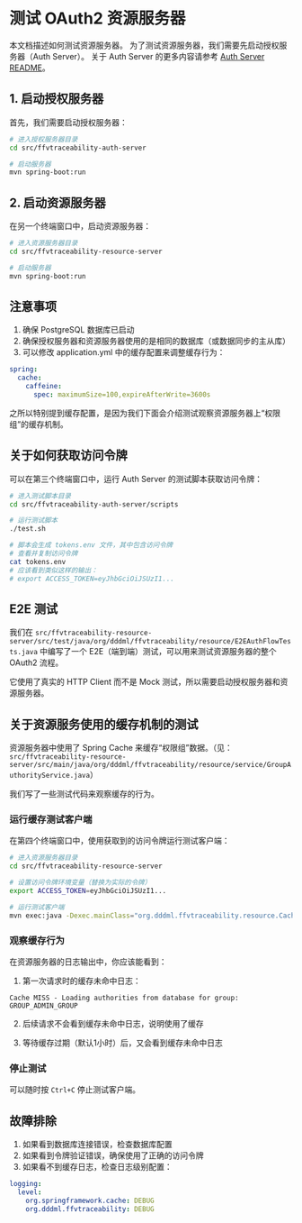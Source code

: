 # 测试 OAuth2 资源服务器

本文档描述如何测试资源服务器。 为了测试资源服务器，我们需要先启动授权服务器（Auth Server）。
关于 Auth Server 的更多内容请参考 [Auth Server README](../ffvtraceability-auth-server/README.md)。


## 1. 启动授权服务器

首先，我们需要启动授权服务器：

```bash
# 进入授权服务器目录
cd src/ffvtraceability-auth-server

# 启动服务器
mvn spring-boot:run
```

## 2. 启动资源服务器

在另一个终端窗口中，启动资源服务器：

```bash
# 进入资源服务器目录
cd src/ffvtraceability-resource-server

# 启动服务器
mvn spring-boot:run
```

## 注意事项

1. 确保 PostgreSQL 数据库已启动
2. 确保授权服务器和资源服务器使用的是相同的数据库（或数据同步的主从库）
3. 可以修改 application.yml 中的缓存配置来调整缓存行为：
```yaml
spring:
  cache:
    caffeine:
      spec: maximumSize=100,expireAfterWrite=3600s
```

之所以特别提到缓存配置，是因为我们下面会介绍测试观察资源服务器上“权限组”的缓存机制。


## 关于如何获取访问令牌

可以在第三个终端窗口中，运行 Auth Server 的测试脚本获取访问令牌：

```bash
# 进入测试脚本目录
cd src/ffvtraceability-auth-server/scripts

# 运行测试脚本
./test.sh

# 脚本会生成 tokens.env 文件，其中包含访问令牌
# 查看并复制访问令牌
cat tokens.env
# 应该看到类似这样的输出：
# export ACCESS_TOKEN=eyJhbGciOiJSUzI1...
```


## E2E 测试

我们在 `src/ffvtraceability-resource-server/src/test/java/org/dddml/ffvtraceability/resource/E2EAuthFlowTests.java` 中编写了一个 E2E（端到端）测试，可以用来测试资源服务器的整个 OAuth2 流程。

它使用了真实的 HTTP Client 而不是 Mock 测试，所以需要启动授权服务器和资源服务器。



## 关于资源服务使用的缓存机制的测试

资源服务器中使用了 Spring Cache 来缓存“权限组”数据。（见：`src/ffvtraceability-resource-server/src/main/java/org/dddml/ffvtraceability/resource/service/GroupAuthorityService.java`）

我们写了一些测试代码来观察缓存的行为。

### 运行缓存测试客户端

在第四个终端窗口中，使用获取到的访问令牌运行测试客户端：

```bash
# 进入资源服务器目录
cd src/ffvtraceability-resource-server

# 设置访问令牌环境变量（替换为实际的令牌）
export ACCESS_TOKEN=eyJhbGciOiJSUzI1...

# 运行测试客户端
mvn exec:java -Dexec.mainClass="org.dddml.ffvtraceability.resource.CacheTestClient"
```

### 观察缓存行为

在资源服务器的日志输出中，你应该能看到：

1. 第一次请求时的缓存未命中日志：
```
Cache MISS - Loading authorities from database for group: GROUP_ADMIN_GROUP
```

2. 后续请求不会看到缓存未命中日志，说明使用了缓存

3. 等待缓存过期（默认1小时）后，又会看到缓存未命中日志


### 停止测试

可以随时按 `Ctrl+C` 停止测试客户端。


## 故障排除

1. 如果看到数据库连接错误，检查数据库配置
2. 如果看到令牌验证错误，确保使用了正确的访问令牌
3. 如果看不到缓存日志，检查日志级别配置：
```yaml
logging:
  level:
    org.springframework.cache: DEBUG
    org.dddml.ffvtraceability: DEBUG
```
